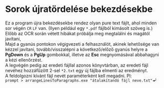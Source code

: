 # Sorok újratördelése bekezdésekbe  

Ez a program újra bekezdésekbe rendez olyan pure text fájlt, ahol minden sor végén `CR` `LF` van. (Ilyen például egy `*.pdf` fájlból kimásolt szöveg is.)  
Előbb az OCR során vétett hibákat próbálja meg megtalálni és magától javítani,  
Majd a gyanús pontokon végigvezeti a felhasználót, akinek lehetősége van kézzel javítani, tovább/visszalépni a következő/előző gyanús helyre a **PgDown** és a **PgUp** gombokkal, illetve az **Esc** megnyomásával abbahagyni a kézi ellenőrzést.  
A legvégén pedig az eredeti fájllal azonos könyvtárban, az eredeti fájl nevéhez hozzáfűzött 2-sel `*2.txt` egy új fájlba elmenti az eredményt.  
A feldolgozni kívánt fájl nevét paraméterként kell megadni. Pl:  
`prompt > arrangeLinesToParagraphs.exe "átalakítandó fájl neve.txt"◄┘`  
